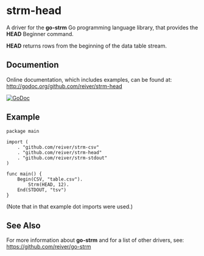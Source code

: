 # strm-head

A driver for the **go-strm** Go programming language library, that provides the **HEAD** Beginner command.

**HEAD** returns rows from the beginning of the data table stream.

## Documention

Online documentation, which includes examples, can be found at: http://godoc.org/github.com/reiver/strm-head

[![GoDoc](https://godoc.org/github.com/reiver/strm-head?status.svg)](https://godoc.org/github.com/reiver/strm-head)

## Example
```
package main

import (
	. "github.com/reiver/strm-csv"
	. "github.com/reiver/strm-head"
	. "github.com/reiver/strm-stdout"
)

func main() {
	Begin(CSV, "table.csv").
		Strm(HEAD, 12).
	End(STDOUT, "tsv")
}
```

(Note that in that example dot imports were used.)

## See Also

For more information about **go-strm** and for a list of other drivers, see:
https://github.com/reiver/go-strm
